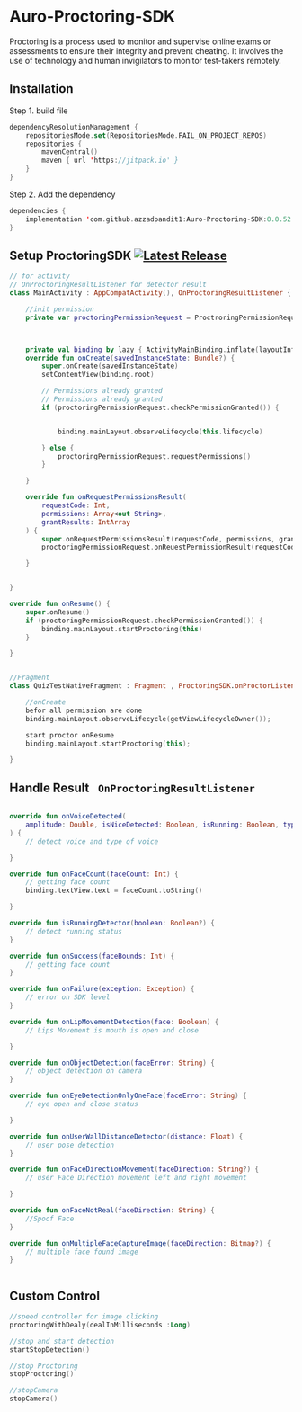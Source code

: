 
# Auro-Proctoring-SDK

Proctoring is a process used to monitor and supervise online exams or assessments to ensure their integrity and prevent cheating. It involves the use of technology and human invigilators to monitor test-takers remotely.

## Installation

Step 1.  build file


```kotlin
dependencyResolutionManagement {
    repositoriesMode.set(RepositoriesMode.FAIL_ON_PROJECT_REPOS)
    repositories {
        mavenCentral()
        maven { url 'https://jitpack.io' }
    }
}
```
Step 2. Add the dependency
```kotlin
dependencies {
    implementation 'com.github.azzadpandit1:Auro-Proctoring-SDK:0.0.52'
}
```

## Setup ProctoringSDK [![Latest Release](https://img.shields.io/github/v/release/azzadpandit1/Auro-Proctoring-SDK?include_prereleases&sort=semver)](https://github.com/azzadpandit1/Auro-Proctoring-SDK/releases/latest)


```kotlin
// for activity 
// OnProctoringResultListener for detector result
class MainActivity : AppCompatActivity(), OnProctoringResultListener {

    //init permission
    private var proctoringPermissionRequest = ProctroringPermissionRequest(this)



    private val binding by lazy { ActivityMainBinding.inflate(layoutInflater) }
    override fun onCreate(savedInstanceState: Bundle?) {
        super.onCreate(savedInstanceState)
        setContentView(binding.root)

        // Permissions already granted
        // Permissions already granted
        if (proctoringPermissionRequest.checkPermissionGranted()) {


            binding.mainLayout.observeLifecycle(this.lifecycle)

        } else {
            proctoringPermissionRequest.requestPermissions()
        }

    }

    override fun onRequestPermissionsResult(
        requestCode: Int,
        permissions: Array<out String>,
        grantResults: IntArray
    ) {
        super.onRequestPermissionsResult(requestCode, permissions, grantResults)
        proctoringPermissionRequest.onReuestPermissionResult(requestCode,permissions,grantResults)

    }


}

override fun onResume() {
    super.onResume()
    if (proctoringPermissionRequest.checkPermissionGranted()) {
        binding.mainLayout.startProctoring(this)
    }

}


//Fragment
class QuizTestNativeFragment : Fragment , ProctoringSDK.onProctorListener {

    //onCreate 
    befor all permission are done
    binding.mainLayout.observeLifecycle(getViewLifecycleOwner());

    start proctor onResume
    binding.mainLayout.startProctoring(this);

}


```
## Handle Result ``` OnProctoringResultListener```

```kotlin

override fun onVoiceDetected(
    amplitude: Double, isNiceDetected: Boolean, isRunning: Boolean, typeOfVoiceDetected: String
) {
    // detect voice and type of voice

}

override fun onFaceCount(faceCount: Int) {
    // getting face count
    binding.textView.text = faceCount.toString()

}

override fun isRunningDetector(boolean: Boolean?) {
    // detect running status
}

override fun onSuccess(faceBounds: Int) {
    // getting face count
}

override fun onFailure(exception: Exception) {
    // error on SDK level
}

override fun onLipMovementDetection(face: Boolean) {
    // Lips Movement is mouth is open and close

}

override fun onObjectDetection(faceError: String) {
    // object detection on camera
}

override fun onEyeDetectionOnlyOneFace(faceError: String) {
    // eye open and close status

}

override fun onUserWallDistanceDetector(distance: Float) {
    // user pose detection
}

override fun onFaceDirectionMovement(faceDirection: String?) {
    // user Face Direction movement left and right movement

}

override fun onFaceNotReal(faceDirection: String) {
    //Spoof Face
}

override fun onMultipleFaceCaptureImage(faceDirection: Bitmap?) {
    // multiple face found image 
}



```
## Custom Control

```kotlin
//speed controller for image clicking
proctoringWithDealy(dealInMilliseconds :Long)

//stop and start detection 
startStopDetection()

//stop Proctoring
stopProctoring()

//stopCamera
stopCamera()

```

